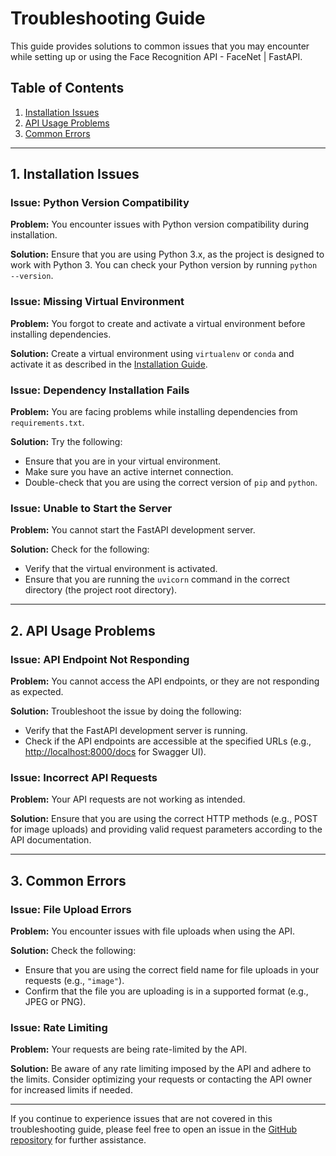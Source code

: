 # Troubleshooting Guide

This guide provides solutions to common issues that you may encounter while setting up or using the Face Recognition API - FaceNet | FastAPI.

## Table of Contents

1. [Installation Issues](#1-installation-issues)
2. [API Usage Problems](#2-api-usage-problems)
3. [Common Errors](#3-common-errors)

---

## 1. Installation Issues

### Issue: Python Version Compatibility

**Problem:** You encounter issues with Python version compatibility during installation.

**Solution:** Ensure that you are using Python 3.x, as the project is designed to work with Python 3. You can check your Python version by running `python --version`.

### Issue: Missing Virtual Environment

**Problem:** You forgot to create and activate a virtual environment before installing dependencies.

**Solution:** Create a virtual environment using `virtualenv` or `conda` and activate it as described in the [Installation Guide](INSTALLATION.md).

### Issue: Dependency Installation Fails

**Problem:** You are facing problems while installing dependencies from `requirements.txt`.

**Solution:** Try the following:

- Ensure that you are in your virtual environment.
- Make sure you have an active internet connection.
- Double-check that you are using the correct version of `pip` and `python`.

### Issue: Unable to Start the Server

**Problem:** You cannot start the FastAPI development server.

**Solution:** Check for the following:

- Verify that the virtual environment is activated.
- Ensure that you are running the `uvicorn` command in the correct directory (the project root directory).

---

## 2. API Usage Problems

### Issue: API Endpoint Not Responding

**Problem:** You cannot access the API endpoints, or they are not responding as expected.

**Solution:** Troubleshoot the issue by doing the following:

- Verify that the FastAPI development server is running.
- Check if the API endpoints are accessible at the specified URLs (e.g., [http://localhost:8000/docs](http://localhost:8000/docs) for Swagger UI).

### Issue: Incorrect API Requests

**Problem:** Your API requests are not working as intended.

**Solution:** Ensure that you are using the correct HTTP methods (e.g., POST for image uploads) and providing valid request parameters according to the API documentation.

---

## 3. Common Errors

### Issue: File Upload Errors

**Problem:** You encounter issues with file uploads when using the API.

**Solution:** Check the following:

- Ensure that you are using the correct field name for file uploads in your requests (e.g., `"image"`).
- Confirm that the file you are uploading is in a supported format (e.g., JPEG or PNG).

### Issue: Rate Limiting

**Problem:** Your requests are being rate-limited by the API.

**Solution:** Be aware of any rate limiting imposed by the API and adhere to the limits. Consider optimizing your requests or contacting the API owner for increased limits if needed.

---

If you continue to experience issues that are not covered in this troubleshooting guide, please feel free to open an issue in the [GitHub repository](https://github.com/carolinajimenez/Face-Recognition-API-FaceNet-FastAPI) for further assistance.
